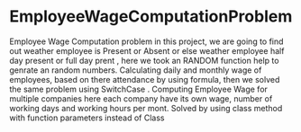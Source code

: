 # EmployeeWageComputationProblem


Employee Wage Computation problem in this project, we are going to find out weather employee is Present or Absent or else weather employee half day present or full day prent , here we took an RANDOM function help to genrate an random numbers.
Calculating daily and monthly wage of employees, based on there attendance by using formula, then we solved the same problem using SwitchCase .
Computing Employee Wage for multiple companies here each company have its own wage, number of working days and working hours per mont. Solved by using class method with function parameters instead of Class
